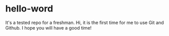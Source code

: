 # hello-word
It's a tested repo for a freshman.
Hi, it is the first time for me to use Git and Github. 
I hope you will have a good time!
